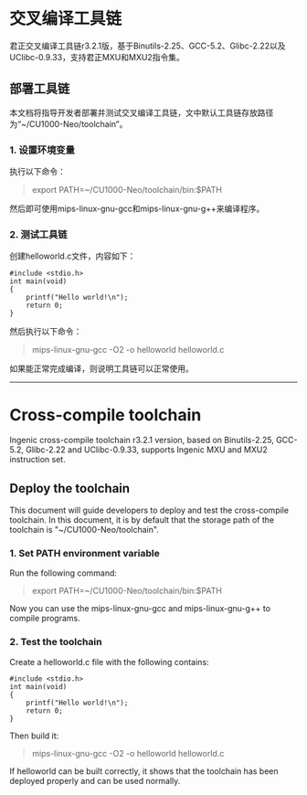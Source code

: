 # 交叉编译工具链
君正交叉编译工具链r3.2.1版，基于Binutils-2.25、GCC-5.2、Glibc-2.22以及UClibc-0.9.33，支持君正MXU和MXU2指令集。  
  
## 部署工具链
本文档将指导开发者部署并测试交叉编译工具链，文中默认工具链存放路径为“~/CU1000-Neo/toolchain”。  

### 1. 设置环境变量
执行以下命令：  

>export PATH=~/CU1000-Neo/toolchain/bin:$PATH  

然后即可使用mips-linux-gnu-gcc和mips-linux-gnu-g++来编译程序。  

### 2. 测试工具链
创建helloworld.c文件，内容如下： 

```
#include <stdio.h>
int main(void)
{
    printf("Hello world!\n");
    return 0;
}
```

然后执行以下命令：  

>mips-linux-gnu-gcc -O2 -o helloworld helloworld.c  

如果能正常完成编译，则说明工具链可以正常使用。  
  
***
  
# Cross-compile toolchain
Ingenic cross-compile toolchain r3.2.1 version, based on Binutils-2.25, GCC-5.2, Glibc-2.22 and UClibc-0.9.33, supports Ingenic MXU and MXU2 instruction set.  
  
## Deploy the toolchain
This document will guide developers to deploy and test the cross-compile toolchain. In this document, it is by default that the storage path of the toolchain is "~/CU1000-Neo/toolchain".  

### 1. Set PATH environment variable
Run the following command:  

>export PATH=~/CU1000-Neo/toolchain/bin:$PATH  

Now you can use the mips-linux-gnu-gcc and mips-linux-gnu-g++ to compile programs.  

### 2. Test the toolchain
Create a helloworld.c file with the following contains:  

```
#include <stdio.h>
int main(void)
{
    printf("Hello world!\n");
    return 0;
}
```

Then build it:  

>mips-linux-gnu-gcc -O2 -o helloworld helloworld.c  

If helloworld can be built correctly, it shows that the toolchain has been deployed properly and can be used normally.

